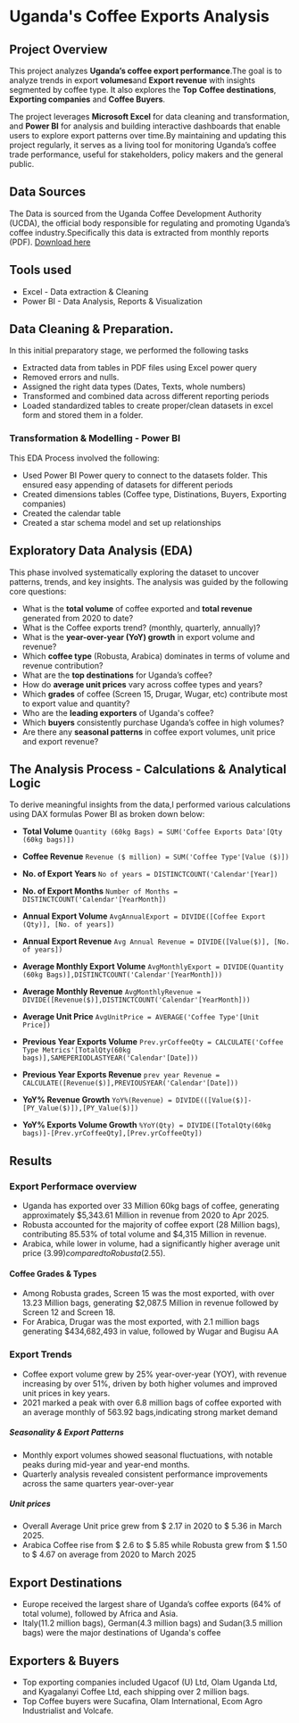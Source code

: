 # Uganda's Coffee Exports Analysis
## Project Overview

This project analyzes **Uganda’s coffee export performance**.The goal is to analyze trends in export **volumes**and **Export revenue** with insights segmented by coffee type. It also explores the **Top** **Coffee destinations**, **Exporting companies** and **Coffee Buyers**.

The project leverages **Microsoft Excel** for data cleaning and transformation, and **Power BI** for analysis and building interactive dashboards that enable users to explore export patterns over time.By maintaining and updating this project regularly, it serves as a living tool for monitoring Uganda’s coffee trade performance, useful for stakeholders, policy makers and the general public.

## Data Sources

The Data is sourced from the Uganda Coffee Development Authority (UCDA), the official body responsible for regulating and promoting Uganda’s coffee industry.Specifically
this data is extracted from monthly reports (PDF). [Download here](https://ugandacoffee.go.ug/index.php/resource-center/reports/monthly-reports)

## Tools used

- Excel - Data extraction & Cleaning
- Power BI - Data Analysis, Reports & Visualization

## Data Cleaning & Preparation.

In this initial preparatory stage, we performed the following tasks
- Extracted data from tables in PDF files using Excel power query
- Removed errors and nulls.
- Assigned the right data types (Dates, Texts, whole numbers)
- Transformed and combined data across different reporting periods
- Loaded standardized tables to create proper/clean datasets in excel form and stored them in a folder.

### Transformation & Modelling - Power BI

This EDA Process involved the following:
- Used Power BI Power query to connect to the datasets folder. This ensured easy appending of datasets for different periods
- Created dimensions tables (Coffee type, Distinations, Buyers, Exporting companies)
- Created the calendar table
- Created a star schema model and set up relationships 


## Exploratory Data Analysis (EDA)

This phase involved systematically exploring the dataset to uncover patterns, trends, and key insights. The analysis was guided by the following core questions:

- What is the **total volume** of coffee exported and **total revenue** generated from 2020 to date?
- What is the Coffee exports trend? (monthly, quarterly, annually)?
- What is the **year-over-year (YoY) growth** in export volume and revenue?
- Which **coffee type** (Robusta, Arabica) dominates in terms of volume and revenue contribution?
- What are the **top destinations** for Uganda’s coffee?
- How do **average unit prices** vary across coffee types and years?
- Which **grades** of coffee (Screen 15, Drugar, Wugar, etc) contribute most to export value and quantity?
- Who are the **leading exporters** of Uganda's coffee?
- Which **buyers** consistently purchase Uganda’s coffee in high volumes?
- Are there any **seasonal patterns** in coffee export volumes, unit price and export revenue?

## The Analysis Process - Calculations & Analytical Logic

To derive meaningful insights from the data,I performed various calculations using DAX formulas Power BI as broken down below:

- **Total Volume**
```Quantity (60kg Bags) = SUM('Coffee Exports Data'[Qty (60kg bags)])```

- **Coffee Revenue**
  ```Revenue ($ million) = SUM('Coffee Type'[Value ($)])```

- **No. of Export Years**
  ```No of years = DISTINCTCOUNT('Calendar'[Year])```

- **No. of Export Months**
  ```Number of Months = DISTINCTCOUNT('Calendar'[YearMonth])```

- **Annual Export Volume**
  ```AvgAnnualExport = DIVIDE([Coffee Export (Qty)], [No. of years])```

- **Annual Export Revenue**
  ```Avg Annual Revenue = DIVIDE([Value($)], [No. of years])```

- **Average Monthly Export Volume**
  ```AvgMonthlyExport = DIVIDE(Quantity (60kg Bags)],DISTINCTCOUNT('Calendar'[YearMonth]))```

- **Average Monthly Revenue**
  ```AvgMonthlyRevenue = DIVIDE([Revenue($)],DISTINCTCOUNT('Calendar'[YearMonth]))```

- **Average Unit Price**
  ```AvgUnitPrice = AVERAGE('Coffee Type'[Unit Price])```
  
- **Previous Year Exports Volume**
  ```Prev.yrCoffeeQty = CALCULATE('Coffee Type Metrics'[TotalQty(60kg bags)],SAMEPERIODLASTYEAR('Calendar'[Date]))```

- **Previous Year Exports Revenue**
  ```prev year Revenue = CALCULATE([Revenue($)],PREVIOUSYEAR('Calendar'[Date]))```

- **YoY% Revenue Growth**
  ```YoY%(Revenue) = DIVIDE(([Value($)]-[PY_Value($)]),[PY_Value($)])```

- **YoY% Exports Volume Growth**
  ```%YoY(Qty) = DIVIDE([TotalQty(60kg bags)]-[Prev.yrCoffeeQty],[Prev.yrCoffeeQty])```

## Results
### Export Performace overview

- Uganda has exported over 33 Million 60kg bags of coffee, generating approximately $5,343.61 Million in revenue from 2020 to Apr 2025.
- Robusta accounted for the majority of coffee export (28 Million bags), contributing 85.53% of total volume and $4,315 Million in revenue.
- Arabica, while lower in volume, had a significantly higher average unit price ($3.99) compared to Robusta ($2.55).

#### Coffee Grades & Types

  - Among Robusta grades, Screen 15 was the most exported, with over 13.23 Million bags, generating $2,087.5 Million in revenue followed by Screen 12 and Screen 18.
  - For Arabica, Drugar was the most exported, with 2.1 million bags generating $434,682,493 in value, followed by Wugar and Bugisu AA

### Export Trends
  
  - Coffee export volume grew by 25% year-over-year (YOY), with revenue increasing by over 51%, driven by both higher volumes and improved unit prices in key years.
  - 2021 marked a peak with over 6.8 million bags of coffee exported with an average monthly of 563.92 bags,indicating strong market demand

##### Seasonality & Export Patterns

  - Monthly export volumes showed seasonal fluctuations, with notable peaks during mid-year and year-end months.
  - Quarterly analysis revealed consistent performance improvements across the same quarters year-over-year

##### Unit prices
  
  - Overall Average Unit price grew from $ 2.17 in 2020 to $ 5.36 in March 2025.
  - Arabica Coffee rise from $ 2.6 to $ 5.85 while Robusta grew from $ 1.50 to $ 4.67 on average from 2020 to March 2025

## Export Destinations
  
  - Europe received the largest share of Uganda’s coffee exports (64% of total volume), followed by Africa and Asia.
  - Italy(11.2 million bags), German(4.3 million bags) and Sudan(3.5 million bags) were the major destinations of Uganda's coffee

## Exporters & Buyers
- Top exporting companies included Ugacof (U) Ltd, Olam Uganda Ltd, and Kyagalanyi Coffee Ltd, each shipping over 2 million bags.
- Top Coffee buyers were Sucafina, Olam International, Ecom Agro Industrialist and Volcafe.

  
  


